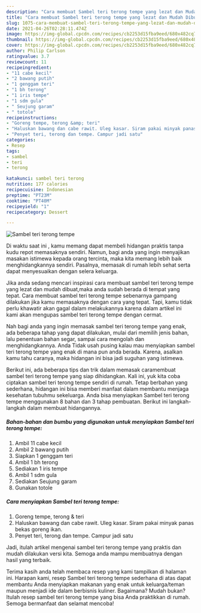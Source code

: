 ```yaml
---
description: "Cara membuat Sambel teri terong tempe yang lezat dan Mudah Dibuat"
title: "Cara membuat Sambel teri terong tempe yang lezat dan Mudah Dibuat"
slug: 1075-cara-membuat-sambel-teri-terong-tempe-yang-lezat-dan-mudah-dibuat
date: 2021-04-26T02:28:11.474Z
image: https://img-global.cpcdn.com/recipes/cb2253d15fba9eed/680x482cq70/sambel-teri-terong-tempe-foto-resep-utama.jpg
thumbnail: https://img-global.cpcdn.com/recipes/cb2253d15fba9eed/680x482cq70/sambel-teri-terong-tempe-foto-resep-utama.jpg
cover: https://img-global.cpcdn.com/recipes/cb2253d15fba9eed/680x482cq70/sambel-teri-terong-tempe-foto-resep-utama.jpg
author: Philip Carlson
ratingvalue: 3.7
reviewcount: 11
recipeingredient:
- "11 cabe kecil"
- "2 bawang putih"
- "1 genggam teri"
- "1 bh terong"
- "1 iris tempe"
- "1 sdm gula"
- " Seujung garam"
- " totole"
recipeinstructions:
- "Goreng tempe, terong &amp; teri"
- "Haluskan bawang dan cabe rawit. Uleg kasar. Siram pakai minyak panas bekas goreng ikan."
- "Penyet teri, terong dan tempe. Campur jadi satu"
categories:
- Resep
tags:
- sambel
- teri
- terong

katakunci: sambel teri terong 
nutrition: 177 calories
recipecuisine: Indonesian
preptime: "PT23M"
cooktime: "PT40M"
recipeyield: "1"
recipecategory: Dessert

---
```



![Sambel teri terong tempe](https://img-global.cpcdn.com/recipes/cb2253d15fba9eed/680x482cq70/sambel-teri-terong-tempe-foto-resep-utama.jpg)

Di waktu  saat ini , kamu memang dapat membeli hidangan praktis tanpa kudu repot memasaknya sendiri. Namun, bagi anda yang ingin menyajikan masakan istimewa kepada orang tercinta, maka kita memang lebih baik menghidangkannya sendiri. Pasalnya, memasak di rumah lebih sehat serta dapat menyesuaikan dengan selera keluarga.

Jika anda sedang mencari inspirasi cara membuat sambel teri terong tempe yang lezat dan mudah dibuat,maka anda sudah berada di tempat yang tepat. Cara membuat sambel teri terong tempe  sebenarnya gampang dilakukan jika kamu memasaknya dengan cara yang tepat. Tapi, kamu tidak perlu khawatir akan gagal dalam melakukannya 
karena dalam artikel ini kami akan mengupas sambel teri terong tempe dengan cermat.  



Nah bagi anda yang ingin memasak sambel teri terong tempe yang enak, ada beberapa tahap yang dapat dilakukan, mulai dari memilih jenis bahan, lalu penentuan bahan segar, sampai cara mengolah dan menghidangkannya. Anda Tidak usah pusing kalau mau menyiapkan sambel teri terong tempe yang enak di mana pun anda berada. Karena, asalkan kamu  tahu caranya, maka hidangan ini bisa jadi suguhan yang istimewa.

Berikut ini, ada beberapa tips dan trik dalam memasak caramembuat sambel teri terong tempe yang siap dihidangkan. Kali ini, yuk kita coba ciptakan sambel teri terong tempe sendiri di rumah. Tetap berbahan yang sederhana, hidangan ini bisa memberi manfaat dalam membantu menjaga kesehatan tubuhmu sekeluarga. Anda bisa menyiapkan Sambel teri terong tempe menggunakan 8 bahan dan 3 tahap pembuatan. Berikut ini langkah-langkah dalam membuat hidangannya.

<!--inarticleads1-->

##### Bahan-bahan dan bumbu yang digunakan untuk menyiapkan Sambel teri terong tempe:

1. Ambil 11 cabe kecil
1. Ambil 2 bawang putih
1. Siapkan 1 genggam teri
1. Ambil 1 bh terong
1. Sediakan 1 iris tempe
1. Ambil 1 sdm gula
1. Sediakan  Seujung garam
1. Gunakan  totole




<!--inarticleads2-->

##### Cara menyiapkan Sambel teri terong tempe:

1. Goreng tempe, terong &amp; teri
1. Haluskan bawang dan cabe rawit. Uleg kasar. Siram pakai minyak panas bekas goreng ikan.
1. Penyet teri, terong dan tempe. Campur jadi satu




Jadi, itulah artikel mengenai  sambel teri terong tempe  yang praktis dan mudah dilakukan versi kita. Semoga anda mampu membuatnya dengan hasil yang terbaik. 

Terima kasih anda telah membaca resep yang kami tampilkan di halaman ini. Harapan kami, resep  Sambel teri terong tempe sederhana di atas dapat membantu Anda menyiapkan makanan yang enak untuk keluarga/teman maupun menjadi ide dalam berbisnis kuliner. Bagaimana? Mudah bukan? Itulah resep sambel teri terong tempe yang bisa Anda praktikkan di rumah. Semoga bermanfaat dan selamat mencoba!

